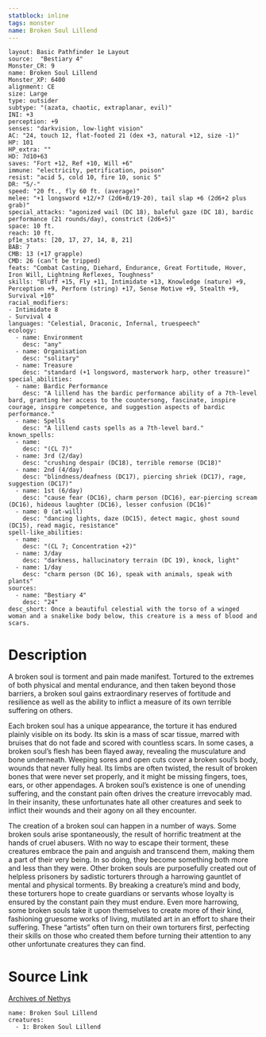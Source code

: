 ```yaml
---
statblock: inline
tags: monster
name: Broken Soul Lillend
---
```

```statblock
layout: Basic Pathfinder 1e Layout
source:  "Bestiary 4"
Monster_CR: 9
name: Broken Soul Lillend
Monster_XP: 6400
alignment: CE
size: Large
type: outsider
subtype: "(azata, chaotic, extraplanar, evil)"
INI: +3
perception: +9
senses: "darkvision, low-light vision"
AC: "24, touch 12, flat-footed 21 (dex +3, natural +12, size -1)"
HP: 101
HP_extra: ""
HD: 7d10+63
saves: "Fort +12, Ref +10, Will +6"
immune: "electricity, petrification, poison"
resist: "acid 5, cold 10, fire 10, sonic 5"
DR: "5/-"
speed: "20 ft., fly 60 ft. (average)"
melee: "+1 longsword +12/+7 (2d6+8/19-20), tail slap +6 (2d6+2 plus grab)"
special_attacks: "agonized wail (DC 18), baleful gaze (DC 18), bardic performance (21 rounds/day), constrict (2d6+5)"
space: 10 ft.
reach: 10 ft.
pf1e_stats: [20, 17, 27, 14, 8, 21]
BAB: 7
CMB: 13 (+17 grapple)
CMD: 26 (can’t be tripped)
feats: "Combat Casting, Diehard, Endurance, Great Fortitude, Hover, Iron Will, Lightning Reflexes, Toughness"
skills: "Bluff +15, Fly +11, Intimidate +13, Knowledge (nature) +9, Perception +9, Perform (string) +17, Sense Motive +9, Stealth +9, Survival +10"
racial_modifiers:
- Intimidate 8
- Survival 4
languages: "Celestial, Draconic, Infernal, truespeech"
ecology:
  - name: Environment
    desc: "any"
  - name: Organisation
    desc: "solitary"
  - name: Treasure
    desc: "standard (+1 longsword, masterwork harp, other treasure)"
special_abilities:
  - name: Bardic Performance
    desc: "A lillend has the bardic performance ability of a 7th-level bard, granting her access to the countersong, fascinate, inspire courage, inspire competence, and suggestion aspects of bardic performance."
  - name: Spells
    desc: "A lillend casts spells as a 7th-level bard."
known_spells:
  - name:
    desc: "(CL 7)"
  - name: 3rd (2/day)
    desc: "crushing despair (DC18), terrible remorse (DC18)"
  - name: 2nd (4/day)
    desc: "blindness/deafness (DC17), piercing shriek (DC17), rage, suggestion (DC17)"
  - name: 1st (6/day)
    desc: "cause fear (DC16), charm person (DC16), ear-piercing scream (DC16), hideous laughter (DC16), lesser confusion (DC16)"
  - name: 0 (at-will)
    desc: "dancing lights, daze (DC15), detect magic, ghost sound (DC15), read magic, resistance"
spell-like_abilities:
  - name:
    desc: "(CL 7; Concentration +2)"
  - name: 3/day
    desc: "darkness, hallucinatory terrain (DC 19), knock, light"
  - name: 1/day
    desc: "charm person (DC 16), speak with animals, speak with plants"
sources:
  - name: "Bestiary 4"
    desc: "24"
desc_short: Once a beautiful celestial with the torso of a winged woman and a snakelike body below, this creature is a mess of blood and scars.
```
# Description
A broken soul is torment and pain made manifest. Tortured to the extremes of both physical and mental endurance, and then taken beyond those barriers, a broken soul gains extraordinary reserves of fortitude and resilience as well as the ability to inflict a measure of its own terrible suffering on others.

Each broken soul has a unique appearance, the torture it has endured plainly visible on its body. Its skin is a mass of scar tissue, marred with bruises that do not fade and scored with countless scars. In some cases, a broken soul’s flesh has been flayed away, revealing the musculature and bone underneath. Weeping sores and open cuts cover a broken soul’s body, wounds that never fully heal. Its limbs are often twisted, the result of broken bones that were never set properly, and it might be missing fingers, toes, ears, or other appendages. A broken soul’s existence is one of unending suffering, and the constant pain often drives the creature irrevocably mad. In their insanity, these unfortunates hate all other creatures and seek to inflict their wounds and their agony on all they encounter.

The creation of a broken soul can happen in a number of ways. Some broken souls arise spontaneously, the result of horrific treatment at the hands of cruel abusers. With no way to escape their torment, these creatures embrace the pain and anguish and transcend them, making them a part of their very being. In so doing, they become something both more and less than they were. Other broken souls are purposefully created out of helpless prisoners by sadistic torturers through a harrowing gauntlet of mental and physical torments. By breaking a creature’s mind and body, these torturers hope to create guardians or servants whose loyalty is ensured by the constant pain they must endure. Even more harrowing, some broken souls take it upon themselves to create more of their kind, fashioning gruesome works of living, mutilated art in an effort to share their suffering. These “artists” often turn on their own torturers first, perfecting their skills on those who created them before turning their attention to any other unfortunate creatures they can find.
# Source Link
[Archives of Nethys](https://aonprd.com/MonsterDisplay.aspx?ItemName=Broken%20Soul%20Lillend)
```encounter-table
name: Broken Soul Lillend
creatures:
  - 1: Broken Soul Lillend
```
